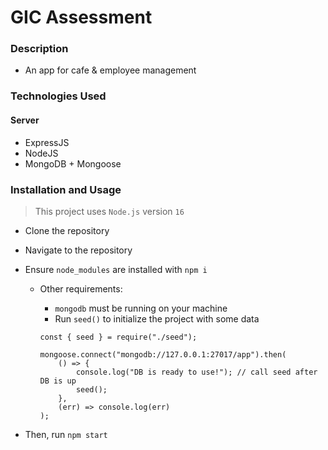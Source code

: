 # GIC Assessment

### Description

- An app for cafe & employee management

### Technologies Used

#### Server

- ExpressJS
- NodeJS
- MongoDB + Mongoose

### Installation and Usage

> This project uses `Node.js` version `16`

- Clone the repository
- Navigate to the repository
- Ensure `node_modules` are installed with `npm i`

  - Other requirements:

    - `mongodb` must be running on your machine
    - Run `seed()` to initialize the project with some data

    ```
    const { seed } = require("./seed");

    mongoose.connect("mongodb://127.0.0.1:27017/app").then(
        () => {
            console.log("DB is ready to use!"); // call seed after DB is up
            seed();
        },
        (err) => console.log(err)
    );
    ```

- Then, run `npm start`
